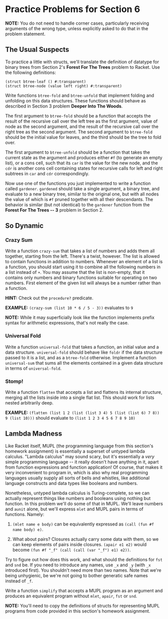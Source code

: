 # Practice Problems for Section 6

**NOTE:** You do not need to handle corner cases, particularly
receiving arguments of the wrong type, unless explicitly asked
to do that in the problem statement.

## The Usual Suspects

To practice a little with structs, we'll translate the
definition of datatype for binary trees from Section 2's
**Forest For The Trees** problem to Racket. Use the following
definitions:

    (struct btree-leaf () #:transparent)
    (struct btree-node (value left right) #:transparent)

Write functions `btree-fold` and `btree-unfold` that implement
folding and unfolding on this data structures. These functions
should behave as described in Section 3 problem **Deeper Into
The Woods**.

The first argument to `btree-fold` should be a function that
accepts the result of the recursive call over the left tree as
the first argument, value of node as the second argument, and
the result of the recursive call over the right tree as the
second argument. The second argument to `btree-fold` should be
the initial value for leaves, and the third should be the tree
to fold over.

The first argument to `btree-unfold` should be a function that
takes the current state as the argument and produces either
`#f` (to generate an empty list), or a cons cell, such that
its `car` is the value for the new node, and the `cdr` is
another cons cell containing states for recursive calls for
left and right subtrees in `car` and `cdr` correspondingly.

Now use one of the functions you just implemented to write a
function called `gardener`. `gardened` should take a single
argument, a binary tree, and evaluate to a new binary tree,
similar to the original one, but with all nodes the value of
which is `#f` pruned together with all their descendants. The
behavior is similar (but not identical) to the `gardener`
function from the **Forest For The Trees -- 3** problem in
Section 2.

## So Dynamic

### Crazy Sum

Write a function `crazy-sum` that takes a list of numbers
and adds them all together, starting from the left. There's a
twist, however. The list is allowed to contain functions in
addition to numbers. Whenever an element of a list is a
function, you should start using it to combine all the
following numbers in a list instead of `+`. You may assume
that the list is non-empty, that it contains only numbers and
binary functions suitable for operating on two numbers. First
element of the given list will always be a number rather than
a function.

**HINT:** Check out the `procedure?` predicate.

**EXAMPLE:** `(crazy-sum (list 10 * 6 / 5 - 3))` evaluates to `9`

**NOTE:** While it may superficially look like the function
implements prefix syntax for arithmetic expressions, that's
not really the case.

### Universal Fold

Write a function `universal-fold` that takes a function, an
initial value and a data structure. `universal-fold` should
behave like `foldr` if the data structure passed to it is a
list, and as a `btree-fold` otherwise. Implement a function
`universal-sum` that sums all the elements contained in a
given data structure in terms of `universal-fold`.

### Stomp!

Write a function `flatten` that accepts a list and flattens
its internal structure, merging all the lists inside into a
single flat list. This should work for lists nested
arbitrarily deep.

**EXAMPLE:** `(flatten (list 1 2 (list (list 3 4) 5 (list (list 6) 7 8)) 9 (list 10)))`
should evaluate to `(list 1 2 3 4 5 6 7 8 9 10)`

## Lambda Madness

Like Racket itself, MUPL (the programming language from this
section's homework assignment) is essentially a superset of
untyped lambda calculus. "Lambda calculus" may sound scary,
but it's essentially a *very* simple programming language --
it really doesn't have anything in it, apart from function
expressions and function application! Of course, that makes
it very inconvenient to program in, which is also why real
programming languages usually supply all sorts of bells and
whistles, like additional language constructs and data types
like booleans and numbers.

Nonetheless, untyped lambda calculus is Turing-complete, so
we can actually represent things like numbers and booleans
using nothing but function. In this problem we'll do some of
that in MUPL. We'll leave numbers and `aunit` alone, but
we'll express `mlet` and MUPL pairs in terms of functions.
Namely:

1. `(mlet name e body)` can be equivalently expressed as
   `(call (fun #f name body) e)`.

2. What about pairs? Closures actually carry some data with
   them, so we can keep elements of pairs inside closures.
   `(apair e1 e2)` would become `(fun #f "_f" (call (call (var "_f") e1) e2))`.

Try to figure out how does this work, and what should the
definitions for `fst` and `snd` be. If you need to introduce
any names, use `_x` and `_y` (with `_x` introduced first). You
shouldn't need more than two names. Note that we're being
unhygienic, be we're not going to bother generatic safe names
instead of `_f`.

Write a function `simplify` that accepts a MUPL program as
an argument and produces an equivalent program without `mlet`,
`apair`, `fst` or `snd`.

**NOTE:** You'll need to copy the definitions of structs for
representing MUPL programs from code provided in this
section's homework assignment.

